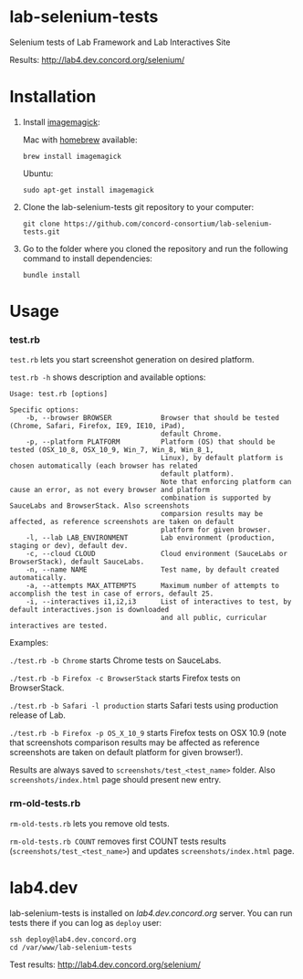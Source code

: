 lab-selenium-tests
==================

Selenium tests of Lab Framework and Lab Interactives Site

Results:
http://lab4.dev.concord.org/selenium/

Installation 
====

1. Install [imagemagick](http://www.imagemagick.org/):

    Mac with [homebrew](http://brew.sh/) available:
    ```
    brew install imagemagick
    ```
    
    Ubuntu:
    ```
    sudo apt-get install imagemagick
    ```

2. Clone the lab-selenium-tests git repository to your computer:

    ```
    git clone https://github.com/concord-consortium/lab-selenium-tests.git
    ```
3. Go to the folder where you cloned the repository and run the following command to install dependencies:

    ```
    bundle install
    ```




Usage
====

### test.rb

`test.rb` lets you start screenshot generation on desired platform.

`test.rb -h` shows description and available options:


```
Usage: test.rb [options]

Specific options:
    -b, --browser BROWSER            Browser that should be tested (Chrome, Safari, Firefox, IE9, IE10, iPad), 
                                     default Chrome.
    -p, --platform PLATFORM          Platform (OS) that should be tested (OSX_10_8, OSX_10_9, Win_7, Win_8, Win_8_1,
                                     Linux), by default platform is chosen automatically (each browser has related
                                     default platform).
                                     Note that enforcing platform can cause an error, as not every browser and platform
                                     combination is supported by SauceLabs and BrowserStack. Also screenshots 
                                     comparsion results may be affected, as reference screenshots are taken on default
                                     platform for given browser.
    -l, --lab LAB_ENVIRONMENT        Lab environment (production, staging or dev), default dev.
    -c, --cloud CLOUD                Cloud environment (SauceLabs or BrowserStack), default SauceLabs.
    -n, --name NAME                  Test name, by default created automatically.
    -a, --attempts MAX_ATTEMPTS      Maximum number of attempts to accomplish the test in case of errors, default 25.
    -i, --interactives i1,i2,i3      List of interactives to test, by default interactives.json is downloaded
                                     and all public, curricular interactives are tested.
```

Examples:

`./test.rb -b Chrome` starts Chrome tests on SauceLabs.

`./test.rb -b Firefox -c BrowserStack` starts Firefox tests on BrowserStack.

`./test.rb -b Safari -l production` starts Safari tests using production release of Lab.

`./test.rb -b Firefox -p OS_X_10_9` starts Firefox tests on OSX 10.9 (note that screenshots comparison results may be affected as reference screenshots are taken on default platform for given browser!).

Results are always saved to `screenshots/test_<test_name>` folder. Also `screenshots/index.html` page should present new entry.

### rm-old-tests.rb

`rm-old-tests.rb` lets you remove old tests.

`rm-old-tests.rb COUNT` removes first COUNT tests results (`screenshots/test_<test_name>`) and updates `screenshots/index.html` page.

lab4.dev
====

lab-selenium-tests is installed on *lab4.dev.concord.org* server.
You can run tests there if you can log as `deploy` user:
```
ssh deploy@lab4.dev.concord.org
cd /var/www/lab-selenium-tests
```

Test results: http://lab4.dev.concord.org/selenium/
